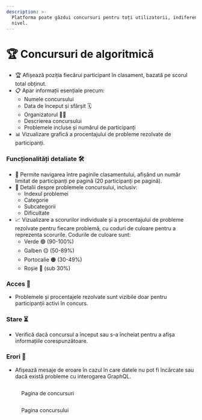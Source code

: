 ```yaml
---
description: >-
  Platforma poate găzdui concursuri pentru toți utilizatorii, indiferent de
  nivel.
---
```


# 🏆 Concursuri de algoritmică

* 🏆 Afișează poziția fiecărui participant în clasament, bazată pe scorul total obținut.
* 📋 Apar informații esențiale precum:
  * Numele concursului
  * Data de început și sfârșit 🗓️
  * Organizatorul 🧑‍🏫
  * Descrierea concursului
  * Problemele incluse și numărul de participanți
* 📊 Vizualizare grafică a procentajului de probleme rezolvate de participanți.

### Funcționalități detaliate 🛠️

* &#x20;🔄 Permite navigarea între paginile clasamentului, afișând un număr limitat de participanți pe pagină (20 participanți pe pagină).
* &#x20;🧩 Detalii despre problemele concursului, inclusiv:
  * Indexul problemei
  * Categorie
  * Subcategorii
  * Dificultate
* &#x20;📈 Vizualizare a scorurilor individuale și a procentajului de probleme rezolvate pentru fiecare problemă, cu coduri de culoare pentru a reprezenta scorurile. Codurile de culoare sunt:
  * Verde 🟢 (90-100%)
  * Galben 🟡 (50-89%)
  * Portocalie 🟠 (30-49%)
  * Roșie 🔴 (sub 30%)

### Acces 🔑

* Problemele și procentajele rezolvate sunt vizibile doar pentru participanții activi în concurs.

### Stare ⏳

* Verifică dacă concursul a început sau s-a încheiat pentru a afișa informațiile corespunzătoare.

### Erori 🚨

* &#x20;Afișează mesaje de eroare în cazul în care datele nu pot fi încărcate sau dacă există probleme cu interogarea GraphQL.

<figure><img src="broken-reference" alt=""><figcaption><p>Pagina de concursuri</p></figcaption></figure>

<figure><img src="broken-reference" alt=""><figcaption><p>Pagina concursului</p></figcaption></figure>
